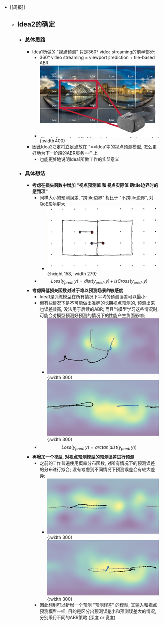 - [[周报]]
	- ## Idea2的确定
		- ### 总体思路
			- Idea1所做的 "视点预测" 只是360° video streaming的前半部分:
				- 360° video streaming = viewport prediction + tile-based ABR
				- ![image.png](../assets/image_1699840363049_0.png){:width 400}
			- 因此Idea2决定将立足点放在 "==Idea1中的视点预测模型, 怎么更好地为下一阶段的ABR服务==" 上
				- 也能更好地说明Idea1所做工作的实际意义
		- ### 具体想法
			- **考虑在损失函数中增加 "视点预测值 和 视点实际值 跨tile边界时的惩罚项"**
				- 同样大小的预测误差, "跨tile边界" 相比于 "不跨tile边界", 对QoE影响更大
					- ![image.png](../assets/image_1699864461793_0.png){:height 158, :width 279}
				- $$Loss(y_{pred}, y) = dist(y_{pred}, y) + isCross(y_{pred}, y)$$
			- **考虑降低损失函数对过于难以预测场景的敏感度**
				- Idea1是训练模型在所有情况下平均的预测误差可以最小;
				- 但有些情况下是不可能做出准确的长期视点预测的, 预测出来也误差很高, 没法用于后续的ABR; 而且当模型学习这些情况时, 可能会对模型预测好预测的情况下的性能产生负面影响;
					- ![image.png](../assets/image_1699864838196_0.png){:width 300} ![image.png](../assets/image_1699864896132_0.png){:width 300}
				- $$Loss(y_{pred}, y) = arctan(dist(y_{pred}, y))$$
			- **再增加一个模型, 对视点预测模型的预测误差进行预测**
				- 之前的工作普遍使用概率分布函数, 对所有情况下的预测误差的分布进行拟合; 没有考虑到不同情况下预测误差会有较大差异;
					- ![image.png](../assets/image_1699865357120_0.png){:width 300} ![image.png](../assets/image_1699865432216_0.png){:width 300}
				- 因此想到可以新增一个预测 "预测误差" 的模型, 其输入和视点预测模型一样; 目的是区分出预测误差小和预测误差大的情况, 分别采用不同的ABR策略 (深度 or 宽度)